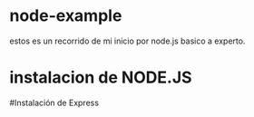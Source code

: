 # node-example
estos es un recorrido de mi inicio por node.js basico a experto.

# instalacion de NODE.JS

#Instalación de Express
